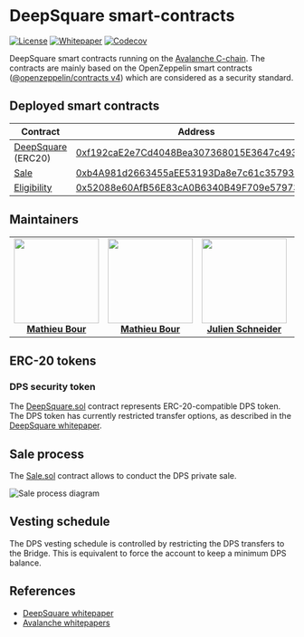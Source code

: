 # DeepSquare smart-contracts

[![License](https://img.shields.io/static/v1?label=license&message=MIT&color=blue&style=flat-square)](https://github.com/deepsquare-io/smart-contracts/blob/main/LICENSE.md)
[![Whitepaper](https://img.shields.io/static/v1?label=download&message=whitepaper&color=cd45FF&style=flat-square)](https://github.com/deepsquare-io/Whitepaper/releases/latest/download/DeepSquare-WhitePaper.pdf)
[![Codecov](https://img.shields.io/codecov/c/gh/deepsquare-io/smart-contracts?style=flat-square&token=7GE7USOW1S)](https://app.codecov.io/gh/deepsquare-io/smart-contracts)

DeepSquare smart contracts running on the [Avalanche C-chain](https://www.avax.network). The contracts are mainly based
on the OpenZeppelin smart contracts ([@openzeppelin/contracts v4](https://docs.openzeppelin.com/contracts/4.x/)) which
are considered as a security standard.

## Deployed smart contracts

| Contract                                         | Address                                                                                                                    |
| ------------------------------------------------ | -------------------------------------------------------------------------------------------------------------------------- |
| [DeepSquare](./contracts/DeepSquare.sol) (ERC20) | [0xf192caE2e7Cd4048Bea307368015E3647c49338e](https://snowtrace.io/token/0xf192caE2e7Cd4048Bea307368015E3647c49338e)        |
| [Sale](./contracts/Sale.sol)                     | [0xb4A981d2663455aEE53193Da8e7c61c3579301cb](https://snowtrace.io/address/0xb4A981d2663455aEE53193Da8e7c61c3579301cb#code) |
| [Eligibility](./contracts/Eligibility.sol)       | [0x52088e60AfB56E83cA0B6340B49F709e57973869](https://snowtrace.io/address/0x52088e60AfB56E83cA0B6340B49F709e57973869#code) |

## Maintainers

<table>
  <tr>
    <td align="center">
      <a href="https://github.com/mathieu-bour">
        <img src="https://avatars.githubusercontent.com/u/21281702?v=3?s=150" width="150px;" alt=""/>
        <br />
        <b>Mathieu Bour</b>
      </a>
    </td>
    <td align="center">
      <a href="https://github.com/ArcticSubmarine">
        <img src="https://avatars.githubusercontent.com/u/48919999?v=3?s=150" width="150px;" alt=""/>
        <br />
        <b>Mathieu Bour</b>
      </a>
    </td>
    <td align="center">
      <a href="https://github.com/derschnee68">
        <img src="https://avatars.githubusercontent.com/u/12176105?v=3?s=150" width="150px;" alt=""/>
        <br />
        <b>Julien Schneider</b>
      </a>
    </td>
    <td align="center">
      <a href="https://github.com/Lymnah">
        <img src="https://avatars.githubusercontent.com/u/29931035?v=3?s=150" width="150px;" alt=""/>
        <br />
        <b>Charly Mancel</b>
      </a>
    </td>
  </tr>
</table>

## ERC-20 tokens

### DPS security token

The [DeepSquare.sol](contracts/DeepSquare.sol) contract represents ERC-20-compatible DPS token.
The DPS token has currently restricted transfer options, as described in the [DeepSquare whitepaper](https://github.com/deepsquare-io/Whitepaper/releases/latest/download/DeepSquare-WhitePaper.pdf).

## Sale process

The [Sale.sol](contracts/Sale.sol) contract allows to conduct the DPS private sale.

![Sale process diagram](https://mermaid.ink/img/pako:eNqtVE1v2zAM_SuETxuajzbrDvOh2JAWWzZgG5phw4BcZImJhciSK1EpgqL_vZTlfKzpDgNmGJYgPz6-R9J-KKRTWJRFwLuIVuK1FisvmoUFvlrhSUvdCkswAxFgZjcYyPnT13NhMCG6VTpLXkg6hX3jY4MvhKOMXtO2o9jtDzQ5wGi77hKU3XMUnAFn4aOmT7GC91ATtaEcj1ea6liNpGvGCrENd1F4HGo3royTa1kLbdO2Gjdpt8sSxjvS42y9lnK_-_9Zj4iT05zdoyTwq-rVZHI-gMnbCT_eXLzOL9M1G15dneVylnCbuhcItEJLqXQbYbQSpJ09RHx1hOA26GE22AV--T0FHYAVeI40W6iFVQYVVFv4HBvtYOp863xHNTpw5XiWMDxU6BcvGIBq7Gg9hmj6EUCrTo1dvEueLpO7y2fGcpM_GOPugVweKl65YjYs2UDNmgOJyqB0-i8WM8ePBOV7bd29TdO1KDpawbO-KEDbTu_N7XQ4OU-UVgmvRn-o_gfdZ71wImxaCklzFbdw_X1-wCVIB90XblqjXINespr8eXEXwq6F3IvOQt_ZI54-fth1QeQxoOhtbkEMXIXUB9LoX6pQDvnZZ8lBAY15pjSxz9L4W5UxezN8UgyKBj0PtOJfyEM6XhSMabi0JW8VLkWagWJhHxka25TpRmm2WJRLYQIOChHJzbdWFiX5iDtQ_xvqUY9PPoWHCQ)

## Vesting schedule

The DPS vesting schedule is controlled by restricting the DPS transfers to the Bridge.
This is equivalent to force the account to keep a minimum DPS balance.

## References

- [DeepSquare whitepaper](https://github.com/deepsquare-io/Whitepaper/releases/latest/download/DeepSquare-WhitePaper.pdf)
- [Avalanche whitepapers](https://www.avalabs.org/whitepapers)
